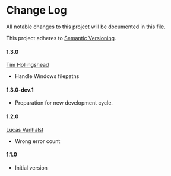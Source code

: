 [petervanderdoes]: https://github.com/petervanderdoes "Peter van der Does on GitHub"
[lucasvanhalst]: https://github.com/lucasvanhalst "Lucas Vanhalst on GitHub"
[timhollingshead]: https://github.com/thollingshead "Tim Hollingshead on GitHub"
# Change Log
All notable changes to this project will be documented in this file.

This project adheres to [Semantic Versioning](http://semver.org/).
#### 1.3.0
[Tim Hollingshead][timhollingshead]
* Handle Windows filepaths

#### 1.3.0-dev.1
* Preparation for new development cycle.

#### 1.2.0
[Lucas Vanhalst][lucasvanhalst]
* Wrong error count

#### 1.1.0
* Initial version

